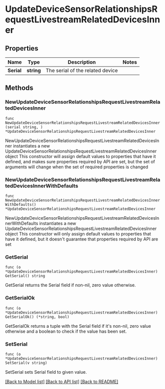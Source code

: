 # UpdateDeviceSensorRelationshipsRequestLivestreamRelatedDevicesInner

## Properties

Name | Type | Description | Notes
------------ | ------------- | ------------- | -------------
**Serial** | **string** | The serial of the related device | 

## Methods

### NewUpdateDeviceSensorRelationshipsRequestLivestreamRelatedDevicesInner

`func NewUpdateDeviceSensorRelationshipsRequestLivestreamRelatedDevicesInner(serial string, ) *UpdateDeviceSensorRelationshipsRequestLivestreamRelatedDevicesInner`

NewUpdateDeviceSensorRelationshipsRequestLivestreamRelatedDevicesInner instantiates a new UpdateDeviceSensorRelationshipsRequestLivestreamRelatedDevicesInner object
This constructor will assign default values to properties that have it defined,
and makes sure properties required by API are set, but the set of arguments
will change when the set of required properties is changed

### NewUpdateDeviceSensorRelationshipsRequestLivestreamRelatedDevicesInnerWithDefaults

`func NewUpdateDeviceSensorRelationshipsRequestLivestreamRelatedDevicesInnerWithDefaults() *UpdateDeviceSensorRelationshipsRequestLivestreamRelatedDevicesInner`

NewUpdateDeviceSensorRelationshipsRequestLivestreamRelatedDevicesInnerWithDefaults instantiates a new UpdateDeviceSensorRelationshipsRequestLivestreamRelatedDevicesInner object
This constructor will only assign default values to properties that have it defined,
but it doesn't guarantee that properties required by API are set

### GetSerial

`func (o *UpdateDeviceSensorRelationshipsRequestLivestreamRelatedDevicesInner) GetSerial() string`

GetSerial returns the Serial field if non-nil, zero value otherwise.

### GetSerialOk

`func (o *UpdateDeviceSensorRelationshipsRequestLivestreamRelatedDevicesInner) GetSerialOk() (*string, bool)`

GetSerialOk returns a tuple with the Serial field if it's non-nil, zero value otherwise
and a boolean to check if the value has been set.

### SetSerial

`func (o *UpdateDeviceSensorRelationshipsRequestLivestreamRelatedDevicesInner) SetSerial(v string)`

SetSerial sets Serial field to given value.



[[Back to Model list]](../README.md#documentation-for-models) [[Back to API list]](../README.md#documentation-for-api-endpoints) [[Back to README]](../README.md)


